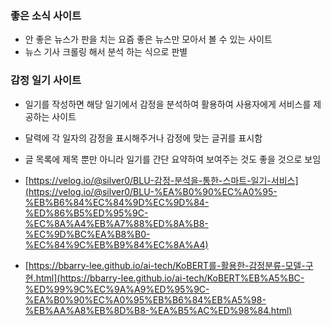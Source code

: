 ### 좋은 소식 사이트

- 안 좋은 뉴스가 판을 치는 요즘 좋은 뉴스만 모아서 볼 수 있는 사이트
- 뉴스 기사 크롤링 해서 분석 하는 식으로 판별


### 감정 일기 사이트

- 일기를 작성하면 해당 일기에서 감정을 분석하여 활용하여 사용자에게 서비스를 제공하는 사이트
- 달력에 각 일자의 감정을 표시해주거나 감정에 맞는 글귀를 표시함
- 글 목록에 제목 뿐만 아니라 일기를 간단 요약하여 보여주는 것도 좋을 것으로 보임

- [https://velog.io/@silver0/BLU-감정-분석을-통한-스마트-일기-서비스](https://velog.io/@silver0/BLU-%EA%B0%90%EC%A0%95-%EB%B6%84%EC%84%9D%EC%9D%84-%ED%86%B5%ED%95%9C-%EC%8A%A4%EB%A7%88%ED%8A%B8-%EC%9D%BC%EA%B8%B0-%EC%84%9C%EB%B9%84%EC%8A%A4)
- [https://bbarry-lee.github.io/ai-tech/KoBERT를-활용한-감정분류-모델-구현.html](https://bbarry-lee.github.io/ai-tech/KoBERT%EB%A5%BC-%ED%99%9C%EC%9A%A9%ED%95%9C-%EA%B0%90%EC%A0%95%EB%B6%84%EB%A5%98-%EB%AA%A8%EB%8D%B8-%EA%B5%AC%ED%98%84.html)


